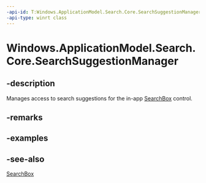 ```yaml
---
-api-id: T:Windows.ApplicationModel.Search.Core.SearchSuggestionManager
-api-type: winrt class
---
```


<!-- Class syntax.
public class SearchSuggestionManager : Windows.ApplicationModel.Search.Core.ISearchSuggestionManager
-->

# Windows.ApplicationModel.Search.Core.SearchSuggestionManager

## -description
Manages access to search suggestions for the in-app [SearchBox](../windows.ui.xaml.controls/searchbox.md) control.

## -remarks

## -examples

## -see-also
[SearchBox](../windows.ui.xaml.controls/searchbox.md)